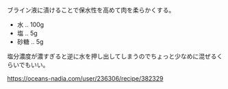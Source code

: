 ブライン液に漬けることで保水性を高めて肉を柔らかくする。

- 水 .. 100g
- 塩 .. 5g
- 砂糖 .. 5g

塩分濃度が濃すぎると逆に水を押し出してしまうのでちょっと少なめに混ぜるくらいでもいい。

https://oceans-nadia.com/user/236306/recipe/382329
